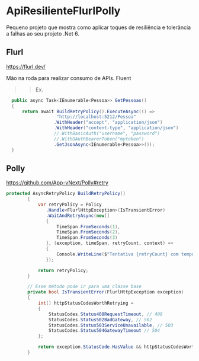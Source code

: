 # ApiResilienteFlurlPolly
Pequeno projeto que mostra como aplicar toques de resiliência e tolerância a falhas ao seu projeto .Net 6.

## Flurl
https://flurl.dev/

Mão na roda para realizar consumo de APIs. Fluent
>> Ex.
```C#
  public async Task<IEnumerable<Pessoa>> GetPessoas()
  {
      return await BuildRetryPolicy().ExecuteAsync(() => 
                   "http://localhost:5212/Pessoa"
                  .WithHeader("accept", "application/json")
                  .WithHeader("content-type", "application/json")
                  //.WithBasicAuth("username", "password")
                  //.WithOAuthBearerToken("mytoken")
                  .GetJsonAsync<IEnumerable<Pessoa>>());
  }
```                

## Polly
https://github.com/App-vNext/Polly#retry

```C#
protected AsyncRetryPolicy BuildRetryPolicy()
        {
            var retryPolicy = Policy
               .Handle<FlurlHttpException>(IsTransientError)
               .WaitAndRetryAsync(new[]
               {
                   TimeSpan.FromSeconds(1),
                   TimeSpan.FromSeconds(2),
                   TimeSpan.FromSeconds(3)
               }, (exception, timeSpan, retryCount, context) =>
               {
                   Console.WriteLine($"Tentativa {retryCount} com tempo de espera de {timeSpan} para executar a próxima tentativa"); 
               });

            return retryPolicy;
        }

        // Esse método pode ir para uma classe base
        private bool IsTransientError(FlurlHttpException exception)
        {
            int[] httpStatusCodesWorthRetrying =
            {
                StatusCodes.Status408RequestTimeout, // 408
                StatusCodes.Status502BadGateway, // 502
                StatusCodes.Status503ServiceUnavailable, // 503
                StatusCodes.Status504GatewayTimeout // 504
            };

            return exception.StatusCode.HasValue && httpStatusCodesWorthRetrying.Contains(exception.StatusCode.Value);
        }
```
